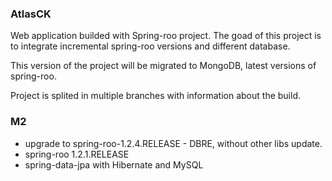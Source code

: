 ### AtlasCK

Web application builded with Spring-roo project. The goad of this project is to integrate 
incremental spring-roo versions and different database.

This version of the project will be migrated to MongoDB, latest versions of spring-roo.

Project is splited in multiple branches with information about the build.

### M2

* upgrade to spring-roo-1.2.4.RELEASE - DBRE, without other libs update.
* spring-roo 1.2.1.RELEASE
* spring-data-jpa with Hibernate and MySQL



